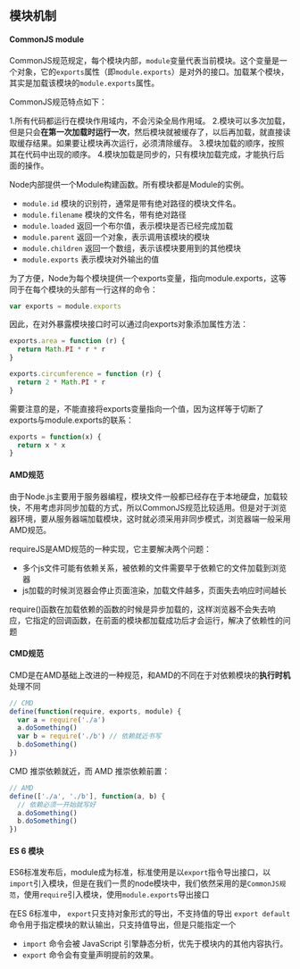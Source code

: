 ## 模块机制

#### CommonJS module
CommonJS规范规定，每个模块内部，`module`变量代表当前模块。这个变量是一个对象，它的`exports`属性（即`module.exports`）是对外的接口。加载某个模块，其实是加载该模块的`module.exports`属性。

CommonJS规范特点如下：

1.所有代码都运行在模块作用域内，不会污染全局作用域。
2.模块可以多次加载，但是只会**在第一次加载时运行一次**，然后模块就被缓存了，以后再加载，就直接读取缓存结果。如果要让模块再次运行，必须清除缓存。
3.模块加载的顺序，按照其在代码中出现的顺序。
4.模块加载是同步的，只有模块加载完成，才能执行后面的操作。

Node内部提供一个Module构建函数。所有模块都是Module的实例。

- `module.id`
模块的识别符，通常是带有绝对路径的模块文件名。
- `module.filename`
模块的文件名，带有绝对路径
- `module.loaded`
返回一个布尔值，表示模块是否已经完成加载
- `module.parent`
返回一个对象，表示调用该模块的模块
- `module.children`
返回一个数组，表示该模块要用到的其他模块
- `module.exports`
表示模块对外输出的值

为了方便，Node为每个模块提供一个exports变量，指向module.exports，这等同于在每个模块的头部有一行这样的命令：
```js
var exports = module.exports
```
因此，在对外暴露模块接口时可以通过向exports对象添加属性方法：
```js
exports.area = function (r) {
  return Math.PI * r * r
}

exports.circumference = function (r) {
  return 2 * Math.PI * r
}
```
需要注意的是，不能直接将exports变量指向一个值，因为这样等于切断了exports与module.exports的联系：
```js
exports = function(x) {
  return x * x
}
```
#### AMD规范
由于Node.js主要用于服务器编程，模块文件一般都已经存在于本地硬盘，加载较快，不用考虑非同步加载的方式，所以CommonJS规范比较适用。但是对于浏览器环境，要从服务器端加载模块，这时就必须采用非同步模式，浏览器端一般采用AMD规范。

requireJS是AMD规范的一种实现，它主要解决两个问题：
- 多个js文件可能有依赖关系，被依赖的文件需要早于依赖它的文件加载到浏览器
- js加载的时候浏览器会停止页面渲染，加载文件越多，页面失去响应时间越长

require()函数在加载依赖的函数的时候是异步加载的，这样浏览器不会失去响应，它指定的回调函数，在前面的模块都加载成功后才会运行，解决了依赖性的问题
#### CMD规范
CMD是在AMD基础上改进的一种规范，和AMD的不同在于对依赖模块的**执行时机**处理不同

```js
// CMD 
define(function(require, exports, module) {
  var a = require('./a')
  a.doSomething()
  var b = require('./b') // 依赖就近书写
  b.doSomething()
})
```
CMD 推崇依赖就近，而 AMD 推崇依赖前置：
```js
// AMD
define(['./a', './b'], function(a, b) { 
  // 依赖必须一开始就写好
  a.doSomething()
  b.doSomething()
})
```
#### ES 6 模块
ES6标准发布后，module成为标准，标准使用是以`export`指令导出接口，以`import`引入模块，但是在我们一贯的node模块中，我们依然采用的是`CommonJS规范`，使用`require`引入模块，使用`module.exports`导出接口

在ES 6标准中，
`export`只支持对象形式的导出，不支持值的导出
`export default`命令用于指定模块的默认输出，只支持值导出，但是只能指定一个

- `import` 命令会被 JavaScript 引擎静态分析，优先于模块内的其他内容执行。
- `export` 命令会有变量声明提前的效果。